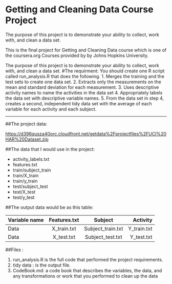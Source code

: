 # Getting and Cleaning Data Course Project
The purpose of this project is to demonstrate your ability to collect, work with, and clean a data set.

This is the final project for Getting and Cleaning Data course which is one of the coursera.org Courses provided by by Johns Hopkins University.

The purpose of this project is to demonstrate your ability to collect, work with, and clean a data set.
#The requirment:
You should create one R script called run_analysis.R that does the following.
	1.	Merges the training and the test sets to create one data set.
	2.	Extracts only the measurements on the mean and standard deviation for each measurement.
	3.	Uses descriptive activity names to name the activities in the data set
	4.	Appropriately labels the data set with descriptive variable names.
	5.	From the data set in step 4, creates a second, independent tidy data set with the average of each variable for each activity and each subject.

---
##The project data:

https://d396qusza40orc.cloudfront.net/getdata%2Fprojectfiles%2FUCI%20HAR%20Dataset.zip


##The data that I would use in the project:

  * activity_labels.txt
  * features.txt
  * train/subject_train
  * train/X_train
  * train/y_train
  * test/subject_test
  * test/X_test
  * test/y_test

##The output data would be as this table:

| Variable name | Features.txt  | Subject           |Activity       |
| ------------- |:-------------:| :----------------:|--------------:|
| Data          | X_train.txt   | Subject_train.txt | Y_train.txt   |
| Data          | X_test.txt    | Subject_test.txt  | Y_test.txt    |





##Files :

1. run_analysis.R is the full code that performed the project requirements.
2. tidy data : is the output file.
3. CodeBook.md: a code book that describes the variables, the data, and any transformations or work that you performed to clean up the data
